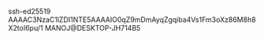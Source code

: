 ssh-ed25519 AAAAC3NzaC1lZDI1NTE5AAAAIO0qZ9mDmAyqZgqiba4Vs1Fm3oXz86M8h8X2toI6pu/1 MANOJ@DESKTOP-JH714B5
